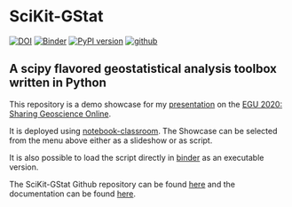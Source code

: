 # SciKit-GStat

[![DOI](https://zenodo.org/badge/DOI/10.5281/zenodo.3552235.svg)](https://doi.org/10.5281/zenodo.3552235)
[![Binder](https://mybinder.org/badge_logo.svg)](https://mybinder.org/v2/gh/mmaelicke/egu2020/master)
[![PyPI version](https://badge.fury.io/py/scikit-gstat.svg)](https://badge.fury.io/py/scikit-gstat)
[![github](https://img.shields.io/badge/Github-scikit--gstat-9cf?style=flat&logo=github)](https://github.com/mmaelicke/scikit-gstat)



## A scipy flavored geostatistical analysis toolbox written in Python

This repository is a demo showcase for my [presentation](https://meetingorganizer.copernicus.org/EGU2020/EGU2020-6678.html) on the [EGU 2020: Sharing Geoscience Online](https://www.egu2020.eu/).

It is deployed using [notebook-classroom](https://github.com/hydrocode-de/notebook-classroom). The Showcase can be selected from the menu above either as a slideshow or as script.

It is also possible to load the script directly in [binder](https://mybinder.org/v2/gh/mmaelicke/egu2020/master) as an executable version.

The SciKit-GStat Github repository can be found [here](https://github.com/mmaelicke/scikit-gstat) and the documentation can be found [here](https://mmaelicke.github.io/scikit-gstat).

